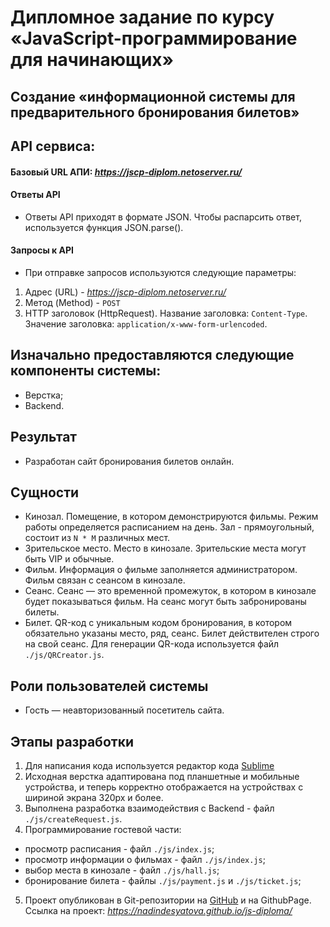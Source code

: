 # Дипломное задание по курсу «JavaScript-программирование для начинающих»

## Создание «информационной системы для предварительного бронирования билетов»

## API сервиса:

#### Базовый URL АПИ: *https://jscp-diplom.netoserver.ru/*

#### Ответы API

* Ответы API приходят в формате JSON. Чтобы распарсить ответ, используется функция JSON.parse().

#### Запросы к API

* При отправке запросов используются следующие параметры:

1. Адрес (URL) - *https://jscp-diplom.netoserver.ru/*
2. Метод (Method) - `POST`
3. HTTP заголовок (HttpRequest). Название заголовка: `Content-Type`. Значение заголовка: `application/x-www-form-urlencoded`.


## Изначально предоставляются следующие компоненты системы:

* Верстка;
* Backend.

## Результат

* Разработан сайт бронирования билетов онлайн.

## Сущности

* Кинозал. Помещение, в котором демонстрируются фильмы. Режим работы определяется расписанием на день. Зал - прямоугольный, состоит из `N * M` различных мест.
* Зрительское место. Место в кинозале. Зрительские места могут быть VIP и обычные.
* Фильм. Информация о фильме заполняется администратором. Фильм связан с сеансом в кинозале.
* Сеанс. Сеанс — это временной промежуток, в котором в кинозале будет показываться фильм. На сеанс могут быть забронированы билеты.
* Билет. QR-код c уникальным кодом бронирования, в котором обязательно указаны место, ряд, сеанс. Билет действителен строго на свой сеанс. Для генерации QR-кода используется файл `./js/QRCreator.js`.

## Роли пользователей системы

* Гость — неавторизованный посетитель сайта.

## Этапы разработки
1. Для написания кода используется редактор кода [Sublime][1]
2. Исходная верстка адаптирована под планшетные и мобильные устройства, и теперь корректно отображается на устройствах с шириной экрана 320px и более.
3. Выполнена разработка взаимодействия с Backend - файл `./js/createRequest.js`.
4. Программирование гостевой части:
* просмотр расписания - файл `./js/index.js`;
* просмотр информации о фильмах - файл `./js/index.js`;
* выбор места в кинозале - файл `./js/hall.js`;
* бронирование билета - файлы `./js/payment.js` и `./js/ticket.js`;
5. Проект опубликован в Git-репозитории на [GitHub][2] и на GithubPage. Ссылка на проект: *https://nadindesyatova.github.io/js-diploma/*

[1]: https://www.sublimetext.com/
[2]: https://github.com/
